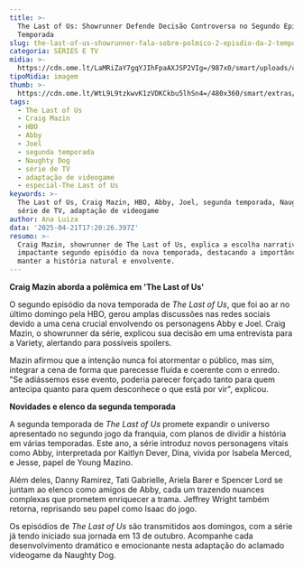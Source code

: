 ```yaml
---
title: >-
  The Last of Us: Showrunner Defende Decisão Controversa no Segundo Episódio da
  Temporada
slug: the-last-of-us-showrunner-fala-sobre-polmico-2-episdio-da-2-temporada
categoria: SÉRIES E TV
midia: >-
  https://cdn.ome.lt/LaMRiZaY7gqYJIhFpaAXJSP2VIg=/987x0/smart/uploads/conteudo/fotos/OMELETE_CAPA_-_2025-04-21T131556.399.png
tipoMidia: imagem
thumb: >-
  https://cdn.ome.lt/WtL9L9tzkwvK1zVDKCkbu5lhSn4=/480x360/smart/extras/conteudos/omelete_THUMB_-_2025-04-21T131538.372.png
tags:
  - The Last of Us
  - Craig Mazin
  - HBO
  - Abby
  - Joel
  - segunda temporada
  - Naughty Dog
  - série de TV
  - adaptação de videogame
  - especial-The Last of Us
keywords: >-
  The Last of Us, Craig Mazin, HBO, Abby, Joel, segunda temporada, Naughty Dog,
  série de TV, adaptação de videogame
author: Ana Luiza
data: '2025-04-21T17:20:26.397Z'
resumo: >-
  Craig Mazin, showrunner de The Last of Us, explica a escolha narrativa do
  impactante segundo episódio da nova temporada, destacando a importância de
  manter a história natural e envolvente.
---
```


**Craig Mazin aborda a polêmica em 'The Last of Us'**

O segundo episódio da nova temporada de *The Last of Us*, que foi ao ar no último domingo pela HBO, gerou amplas discussões nas redes sociais devido a uma cena crucial envolvendo os personagens Abby e Joel. Craig Mazin, o showrunner da série, explicou sua decisão em uma entrevista para a Variety, alertando para possíveis spoilers.

Mazin afirmou que a intenção nunca foi atormentar o público, mas sim, integrar a cena de forma que parecesse fluída e coerente com o enredo. "Se adiássemos esse evento, poderia parecer forçado tanto para quem antecipa quanto para quem desconhece o que está por vir", explicou.

**Novidades e elenco da segunda temporada**

A segunda temporada de *The Last of Us* promete expandir o universo apresentado no segundo jogo da franquia, com planos de dividir a história em várias temporadas. Este ano, a série introduz novos personagens vitais como Abby, interpretada por Kaitlyn Dever, Dina, vivida por Isabela Merced, e Jesse, papel de Young Mazino.

Além deles, Danny Ramirez, Tati Gabrielle, Ariela Barer e Spencer Lord se juntam ao elenco como amigos de Abby, cada um trazendo nuances complexas que prometem enriquecer a trama. Jeffrey Wright também retorna, reprisando seu papel como Isaac do jogo.

Os episódios de *The Last of Us* são transmitidos aos domingos, com a série já tendo iniciado sua jornada em 13 de outubro. Acompanhe cada desenvolvimento dramático e emocionante nesta adaptação do aclamado videogame da Naughty Dog.
